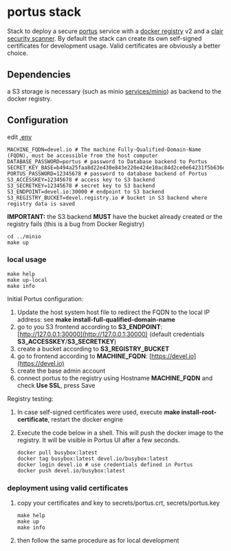 # portus stack

Stack to deploy a secure [portus](http://port.us.org/) service with a [docker registry](https://docs.docker.com/registry/) v2 and a [clair security scanner](https://coreos.com/clair/docs/latest/).
By default the stack can create its own self-signed certificates for development usage. Valid certificates are obviously a better choice.

## Dependencies

a S3 storage is necessary (such as minio [services/minio](services/minio)) as backend to the docker registry.

## Configuration

edit [.env](.env)

```console
MACHINE_FQDN=devel.io # The machine Fully-Qualified-Domain-Name (FQDN), must be accessible from the host computer
DATABASE_PASSWORD=portus # password to Database backend to Portus
SECRET_KEY_BASE=b494a25faa8d22e430e843e220e424e10ac84d2ce0e64231f5b636d21251eb6d267adb042ad5884cbff0f3891bcf911bdf8abb3ce719849ccda9a4889249e5c2
PORTUS_PASSWORD=12345678 # password to database backend of Portus
S3_ACCESSKEY=12345678 # access key to S3 backend
S3_SECRETKEY=12345678 # secret key to S3 backend
S3_ENDPOINT=devel.io:30000 # endpoint to S3 backend
S3_REGISTRY_BUCKET=devel.registry.io # bucket in S3 backend where registry data is saved
```

**IMPORTANT:** the S3 backend **MUST** have the bucket already created or the registry fails (this is a bug from Docker Registry)

```console
cd ../minio
make up
```

### local usage

```console
make help
make up-local
make info
```

Initial Portus configuration:

1. Update the host system host file to redirect the FQDN to the local IP address: see __make install-full-qualified-domain-name__
2. go to you S3 frontend according to __S3_ENDPOINT__: [http://127.0.0.1:30000](http://127.0.0.1:30000) (default credentials __S3_ACCESSKEY__/__S3_SECRETKEY__)
3. create a bucket according to __S3_REGISTRY_BUCKET__
4. go to frontend according to __MACHINE_FQDN__: [https://devel.io](https://devel.io)
5. create the base admin account
6. connect portus to the registry using Hostname __MACHINE_FQDN__ and check __Use SSL__, press Save

Registry testing:

 1. In case self-signed certificates were used, execute __make install-root-certificate__, restart the docker engine
 2. Execute the code below in a shell. This will push the docker image to the registry. It will be visible in Portus UI after a few seconds.

    ```console
    docker pull busybox:latest
    docker tag busybox:latest devel.io/busybox:latest
    docker login devel.io # use credentials defined in Portus
    docker push devel.io/busybox:latest
    ```

### deployment using valid certificates

1. copy your certificates and key to secrets/portus.crt, secrets/portus.key

    ```console
    make help
    make up
    make info
    ```

2. then follow the same procedure as for local development

